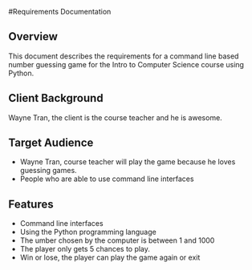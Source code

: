 #Requirements Documentation

## Overview


This document describes the requirements for a command line based number guessing game for the Intro to Computer Science course using Python.

## Client Background
Wayne Tran, the client is the course teacher and he is awesome.

## Target Audience
- Wayne Tran, course teacher will play the game because he loves guessing games.
- People who are able to use command line interfaces

## Features
- Command line interfaces
- Using the Python programming language
- The umber chosen by the computer is between 1 and 1000
- The player only gets 5 chances to play.
- Win or lose, the player can play the game again or exit